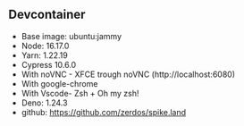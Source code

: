 ## Devcontainer

- Base image: ubuntu:jammy
- Node: 16.17.0
- Yarn: 1.22.19
- Cypress 10.6.0
- With noVNC - XFCE trough noVNC (http://localhost:6080)
- With google-chrome
- With Vscode- Zsh + Oh my zsh!
- Deno: 1.24.3
- github: https://github.com/zerdos/spike.land
